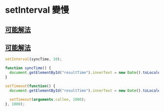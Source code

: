 # setInterval 變慢

## [可能解法](https://johnresig.com/blog/how-javascript-timers-work/)

## [可能解法](./應用/倒數計時器.md)



```javascript
setInterval(syncTime, 10);

function syncTime() {
  document.getElementById("resultTime").innerText = new Date().toLocaleString();
}
```

```javascript
setTimeout(function() {
  document.getElementById("resultTime").innerText = new Date().toLocaleString();

  setTimeout(arguments.callee, 1000);
}, 1000);
```
